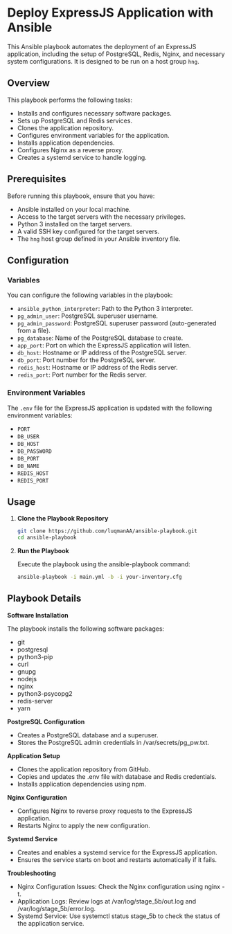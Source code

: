 # Deploy ExpressJS Application with Ansible

This Ansible playbook automates the deployment of an ExpressJS application, including the setup of PostgreSQL, Redis, Nginx, and necessary system configurations. It is designed to be run on a host group `hng`.

## Overview

This playbook performs the following tasks:
- Installs and configures necessary software packages.
- Sets up PostgreSQL and Redis services.
- Clones the application repository.
- Configures environment variables for the application.
- Installs application dependencies.
- Configures Nginx as a reverse proxy.
- Creates a systemd service to handle logging.

## Prerequisites

Before running this playbook, ensure that you have:
- Ansible installed on your local machine.
- Access to the target servers with the necessary privileges.
- Python 3 installed on the target servers.
- A valid SSH key configured for the target servers.
- The `hng` host group defined in your Ansible inventory file.

## Configuration

### Variables

You can configure the following variables in the playbook:

- `ansible_python_interpreter`: Path to the Python 3 interpreter.
- `pg_admin_user`: PostgreSQL superuser username.
- `pg_admin_password`: PostgreSQL superuser password (auto-generated from a file).
- `pg_database`: Name of the PostgreSQL database to create.
- `app_port`: Port on which the ExpressJS application will listen.
- `db_host`: Hostname or IP address of the PostgreSQL server.
- `db_port`: Port number for the PostgreSQL server.
- `redis_host`: Hostname or IP address of the Redis server.
- `redis_port`: Port number for the Redis server.

### Environment Variables

The `.env` file for the ExpressJS application is updated with the following environment variables:
- `PORT`
- `DB_USER`
- `DB_HOST`
- `DB_PASSWORD`
- `DB_PORT`
- `DB_NAME`
- `REDIS_HOST`
- `REDIS_PORT`

## Usage

1. **Clone the Playbook Repository**

   ```bash
   git clone https://github.com/luqmanAA/ansible-playbook.git
   cd ansible-playbook
    ```

2. **Run the Playbook**

    Execute the playbook using the ansible-playbook command:

   ```bash
   ansible-playbook -i main.yml -b -i your-inventory.cfg
    ```


## Playbook Details

**Software Installation**

The playbook installs the following software packages:

- git
- postgresql
- python3-pip
- curl
- gnupg
- nodejs
- nginx
- python3-psycopg2
- redis-server
- yarn


**PostgreSQL Configuration**
- Creates a PostgreSQL database and a superuser.
- Stores the PostgreSQL admin credentials in /var/secrets/pg_pw.txt.


**Application Setup**
- Clones the application repository from GitHub.
- Copies and updates the .env file with database and Redis credentials.
- Installs application dependencies using npm.


**Nginx Configuration**
- Configures Nginx to reverse proxy requests to the ExpressJS application.
- Restarts Nginx to apply the new configuration.


**Systemd Service**
- Creates and enables a systemd service for the ExpressJS application.
- Ensures the service starts on boot and restarts automatically if it fails.


**Troubleshooting**
- Nginx Configuration Issues: Check the Nginx configuration using nginx -t.
- Application Logs: Review logs at /var/log/stage_5b/out.log and /var/log/stage_5b/error.log.
- Systemd Service: Use systemctl status stage_5b to check the status of the application service.